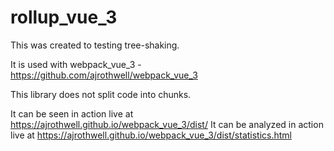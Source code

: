 # rollup_vue_3

This was created to testing tree-shaking.

It is used with webpack_vue_3 - https://github.com/ajrothwell/webpack_vue_3

This library does not split code into chunks.

It can be seen in action live at https://ajrothwell.github.io/webpack_vue_3/dist/
It can be analyzed in action live at https://ajrothwell.github.io/webpack_vue_3/dist/statistics.html
